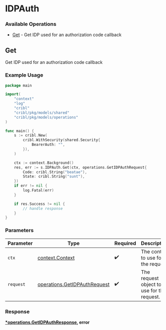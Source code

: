# IDPAuth

### Available Operations

* [Get](#get) - Get IDP used for an authorization code callback

## Get

Get IDP used for an authorization code callback

### Example Usage

```go
package main

import(
	"context"
	"log"
	"cribl"
	"cribl/pkg/models/shared"
	"cribl/pkg/models/operations"
)

func main() {
    s := cribl.New(
        cribl.WithSecurity(shared.Security{
            BearerAuth: "",
        }),
    )

    ctx := context.Background()
    res, err := s.IDPAuth.Get(ctx, operations.GetIDPAuthRequest{
        Code: cribl.String("beatae"),
        State: cribl.String("sunt"),
    })
    if err != nil {
        log.Fatal(err)
    }

    if res.Success != nil {
        // handle response
    }
}
```

### Parameters

| Parameter                                                                    | Type                                                                         | Required                                                                     | Description                                                                  |
| ---------------------------------------------------------------------------- | ---------------------------------------------------------------------------- | ---------------------------------------------------------------------------- | ---------------------------------------------------------------------------- |
| `ctx`                                                                        | [context.Context](https://pkg.go.dev/context#Context)                        | :heavy_check_mark:                                                           | The context to use for the request.                                          |
| `request`                                                                    | [operations.GetIDPAuthRequest](../../models/operations/getidpauthrequest.md) | :heavy_check_mark:                                                           | The request object to use for the request.                                   |


### Response

**[*operations.GetIDPAuthResponse](../../models/operations/getidpauthresponse.md), error**

